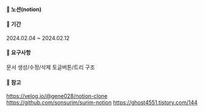 #### 🌱 노션(notion)

#### 🌱 기간

2024.02.04 ~ 2024.02.12

#### 🌱 요구사항

문서 생성/수정/삭제
토글버튼/트리 구조

#### 🌱 참고

https://velog.io/@gene028/notion-clone
https://github.com/sonsurim/surim-notion
https://ghost4551.tistory.com/144
